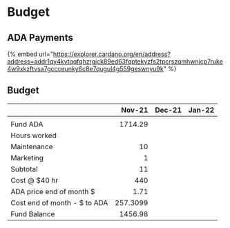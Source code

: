 # Budget

## ADA Payments

{% embed url="https://explorer.cardano.org/en/address?address=addr1qy4kvtqqfqhzrgjck89ed63fqptekyzfs2tpcrszqmhwnjcp7ruke4w9xkzftvsa7gccceunky6c8e7qugul4g559geswnyu9k" %}

## Budget



|                              |   Nov-21 | Dec-21 | Jan-22 |
| ---------------------------- | -------: | -----: | -----: |
|                              |          |        |        |
| Fund ADA                     |  1714.29 |        |        |
| Hours worked                 |          |        |        |
| Maintenance                  |       10 |        |        |
| Marketing                    |        1 |        |        |
| Subtotal                     |       11 |        |        |
| Cost @ $40 hr                |      440 |        |        |
| ADA price end of month $     |     1.71 |        |        |
| Cost end of month - $ to ADA | 257.3099 |        |        |
| Fund Balance                 |  1456.98 |        |        |

